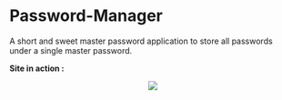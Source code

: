 # Password-Manager

A short and sweet master password application to store all passwords under a single master password.

**Site in action :**

<p align="center">
  <img src="/public/landingpage.PNG"/>
</p>

<br><br>

